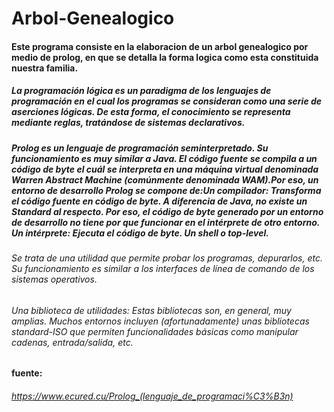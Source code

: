 # Arbol-Genealogico

#### Este programa consiste en la elaboracion de un arbol genealogico por medio de prolog, en que se detalla la forma logica como esta constituida nuestra familia.

##### La programación lógica es un paradigma de los lenguajes de programación en el cual los programas se consideran como una serie de aserciones lógicas. De esta forma, el conocimiento se representa mediante reglas, tratándose de sistemas declarativos.

##### Prolog es un lenguaje de programación seminterpretado. Su funcionamiento es muy similar a Java. El código fuente se compila a un código de byte el cuál se interpreta en una máquina virtual denominada Warren Abstract Machine (comúnmente denominada WAM).Por eso, un entorno de desarrollo Prolog se compone de:Un compilador: Transforma el código fuente en código de byte. A diferencia de Java, no existe un Standard al respecto. Por eso, el código de byte generado por un entorno de desarrollo no tiene por que funcionar en el intérprete de otro entorno. Un intérprete: Ejecuta el código de byte. Un shell o top-level. 

###### Se trata de una utilidad que permite probar los programas, depurarlos, etc. Su funcionamiento es similar a los interfaces de línea de comando de los sistemas operativos.

###### Una biblioteca de utilidades: Estas bibliotecas son, en general, muy amplias. Muchos entornos incluyen (afortunadamente) unas bibliotecas standard-ISO que permiten funcionalidades básicas como manipular cadenas, entrada/salida, etc.

#### fuente:

###### https://www.ecured.cu/Prolog_(lenguaje_de_programaci%C3%B3n)
